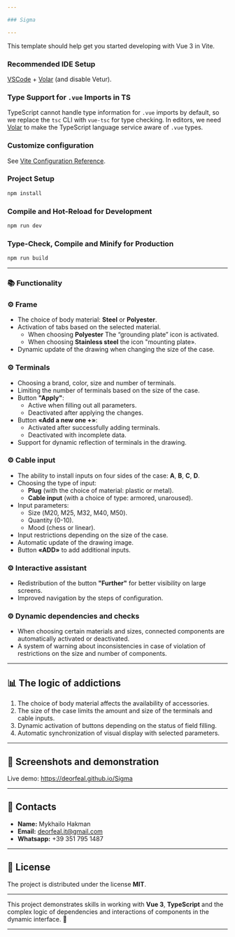 ```yaml
---

### Sigma

---
```


This template should help get you started developing with Vue 3 in Vite.

### Recommended IDE Setup

[VSCode](https://code.visualstudio.com/) + [Volar](https://marketplace.visualstudio.com/items?itemName=Vue.volar) (and disable Vetur).

### Type Support for `.vue` Imports in TS

TypeScript cannot handle type information for `.vue` imports by default, so we replace the `tsc` CLI with `vue-tsc` for type checking. In editors, we need [Volar](https://marketplace.visualstudio.com/items?itemName=Vue.volar) to make the TypeScript language service aware of `.vue` types.

### Customize configuration

See [Vite Configuration Reference](https://vite.dev/config/).

### Project Setup

```sh
npm install
```

### Compile and Hot-Reload for Development

```sh
npm run dev
```

### Type-Check, Compile and Minify for Production

```sh
npm run build
```

---

### 📚 Functionality

### ⚙️ **Frame**

- The choice of body material: **Steel** or **Polyester**.
- Activation of tabs based on the selected material.
  - When choosing **Polyester** The “grounding plate” icon is activated.
  - When choosing **Stainless steel** the icon "mounting plate».
- Dynamic update of the drawing when changing the size of the case.

### ⚙️ **Terminals**

- Choosing a brand, color, size and number of terminals.
- Limiting the number of terminals based on the size of the case.
- Button **"Apply"**:
  - Active when filling out all parameters.
  - Deactivated after applying the changes.
- Button **«Add a new one +»**:
  - Activated after successfully adding terminals.
  - Deactivated with incomplete data.
- Support for dynamic reflection of terminals in the drawing.

### ⚙️ **Cable input**

- The ability to install inputs on four sides of the case: **A**, **B**, **C**, **D**.
- Choosing the type of input:
  - **Plug** (with the choice of material: plastic or metal).
  - **Cable input** (with a choice of type: armored, unaroused).
- Input parameters:
  - Size (М20, М25, М32, М40, М50).
  - Quantity (0-10).
  - Mood (chess or linear).
- Input restrictions depending on the size of the case.
- Automatic update of the drawing image.
- Button **«ADD»** to add additional inputs.

### ⚙️ **Interactive assistant**

- Redistribution of the button **"Further"** for better visibility on large screens.
- Improved navigation by the steps of configuration.

### ⚙️ **Dynamic dependencies and checks**

- When choosing certain materials and sizes, connected components are automatically activated or deactivated.
- A system of warning about inconsistencies in case of violation of restrictions on the size and number of components.

---

## 📊 **The logic of addictions**

1. The choice of body material affects the availability of accessories.
2. The size of the case limits the amount and size of the terminals and cable inputs.
3. Dynamic activation of buttons depending on the status of field filling.
4. Automatic synchronization of visual display with selected parameters.

---

## 📸 **Screenshots and demonstration**

Live demo: https://deorfeal.github.io/Sigma

---

## 📧 **Contacts**

- **Name:** Mykhailo Hakman
- **Email:** deorfeal.it@gmail.com
- **Whatsapp:** +39 351 795 1487

---

## 📜 **License**

The project is distributed under the license **MIT**.

---

This project demonstrates skills in working with **Vue 3**, **TypeScript** and the complex logic of dependencies and interactions of components in the dynamic interface. 🚀

---
